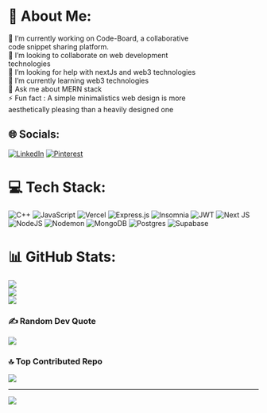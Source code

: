 # 💫 About Me:
🔭 I’m currently working on Code-Board, a collaborative <br>      code snippet sharing platform.<br>👯 I’m looking to collaborate on web development<br>      technologies<br>🤝 I’m looking for help with nextJs and web3 technologies<br>🌱 I’m currently learning web3 technologies<br>💬 Ask me about MERN stack<br>⚡ Fun fact : A simple minimalistics web design is more<br>       aesthetically pleasing than a heavily designed one


## 🌐 Socials:
[![LinkedIn](https://img.shields.io/badge/LinkedIn-%230077B5.svg?logo=linkedin&logoColor=white)](https://linkedin.com/in/saurabhje) [![Pinterest](https://img.shields.io/badge/Pinterest-%23E60023.svg?logo=Pinterest&logoColor=white)](https://pinterest.com/jeiols) 

# 💻 Tech Stack:
![C++](https://img.shields.io/badge/c++-%2300599C.svg?style=for-the-badge&logo=c%2B%2B&logoColor=white) ![JavaScript](https://img.shields.io/badge/javascript-%23323330.svg?style=for-the-badge&logo=javascript&logoColor=%23F7DF1E) ![Vercel](https://img.shields.io/badge/vercel-%23000000.svg?style=for-the-badge&logo=vercel&logoColor=white) ![Express.js](https://img.shields.io/badge/express.js-%23404d59.svg?style=for-the-badge&logo=express&logoColor=%2361DAFB) ![Insomnia](https://img.shields.io/badge/Insomnia-black?style=for-the-badge&logo=insomnia&logoColor=5849BE) ![JWT](https://img.shields.io/badge/JWT-black?style=for-the-badge&logo=JSON%20web%20tokens) ![Next JS](https://img.shields.io/badge/Next-black?style=for-the-badge&logo=next.js&logoColor=white) ![NodeJS](https://img.shields.io/badge/node.js-6DA55F?style=for-the-badge&logo=node.js&logoColor=white) ![Nodemon](https://img.shields.io/badge/NODEMON-%23323330.svg?style=for-the-badge&logo=nodemon&logoColor=%BBDEAD) ![MongoDB](https://img.shields.io/badge/MongoDB-%234ea94b.svg?style=for-the-badge&logo=mongodb&logoColor=white) ![Postgres](https://img.shields.io/badge/postgres-%23316192.svg?style=for-the-badge&logo=postgresql&logoColor=white) ![Supabase](https://img.shields.io/badge/Supabase-3ECF8E?style=for-the-badge&logo=supabase&logoColor=white)
# 📊 GitHub Stats:
![](https://github-readme-stats.vercel.app/api?username=saurabhje&theme=radical&hide_border=false&include_all_commits=false&count_private=false)<br/>
![](https://github-readme-streak-stats.herokuapp.com/?user=saurabhje&theme=radical&hide_border=false)<br/>
![](https://github-readme-stats.vercel.app/api/top-langs/?username=saurabhje&theme=radical&hide_border=false&include_all_commits=false&count_private=false&layout=compact)

### ✍️ Random Dev Quote
![](https://quotes-github-readme.vercel.app/api?type=vetical&theme=radical)

### 🔝 Top Contributed Repo
![](https://github-contributor-stats.vercel.app/api?username=saurabhje&limit=5&theme=dark&combine_all_yearly_contributions=true)

---
[![](https://visitcount.itsvg.in/api?id=saurabhje&icon=0&color=0)](https://visitcount.itsvg.in)

<!-- Proudly created with GPRM ( https://gprm.itsvg.in ) -->
